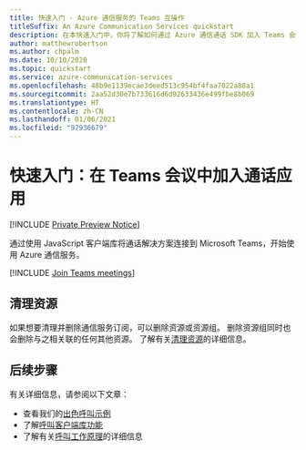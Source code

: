 ```yaml
---
title: 快速入门 - Azure 通信服务的 Teams 互操作
titleSuffix: An Azure Communication Services quickstart
description: 在本快速入门中，你将了解如何通过 Azure 通信通话 SDK 加入 Teams 会议。
author: matthewrobertson
ms.author: chpalm
ms.date: 10/10/2020
ms.topic: quickstart
ms.service: azure-communication-services
ms.openlocfilehash: 48b9e1139ecae3deed513c954bf4faa7022a88a1
ms.sourcegitcommit: 2aa52d30e7b733616d6d92633436e499fbe8b069
ms.translationtype: HT
ms.contentlocale: zh-CN
ms.lasthandoff: 01/06/2021
ms.locfileid: "97936679"
---
```

# <a name="quickstart-join-your-calling-app-to-a-teams-meeting"></a>快速入门：在 Teams 会议中加入通话应用

[!INCLUDE [Private Preview Notice](../../includes/private-preview-include.md)]

通过使用 JavaScript 客户端库将通话解决方案连接到 Microsoft Teams，开始使用 Azure 通信服务。

[!INCLUDE [Join Teams meetings](./includes/teams-interop-javascript.md)]

## <a name="clean-up-resources"></a>清理资源

如果想要清理并删除通信服务订阅，可以删除资源或资源组。 删除资源组同时也会删除与之相关联的任何其他资源。 了解有关[清理资源](../create-communication-resource.md#clean-up-resources)的详细信息。

## <a name="next-steps"></a>后续步骤

有关详细信息，请参阅以下文章：

- 查看我们的[出色呼叫示例](../../samples/calling-hero-sample.md)
- 了解[呼叫客户端库功能](./calling-client-samples.md)
- 了解有关[呼叫工作原理](../../concepts/voice-video-calling/about-call-types.md)的详细信息
